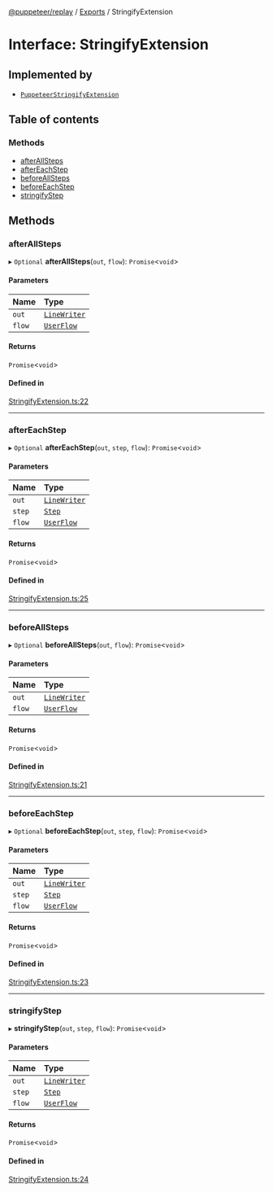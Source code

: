 [@puppeteer/replay](../README.md) / [Exports](../modules.md) / StringifyExtension

# Interface: StringifyExtension

## Implemented by

- [`PuppeteerStringifyExtension`](../classes/PuppeteerStringifyExtension.md)

## Table of contents

### Methods

- [afterAllSteps](StringifyExtension.md#afterallsteps)
- [afterEachStep](StringifyExtension.md#aftereachstep)
- [beforeAllSteps](StringifyExtension.md#beforeallsteps)
- [beforeEachStep](StringifyExtension.md#beforeeachstep)
- [stringifyStep](StringifyExtension.md#stringifystep)

## Methods

### afterAllSteps

▸ `Optional` **afterAllSteps**(`out`, `flow`): `Promise`<`void`\>

#### Parameters

| Name | Type |
| :------ | :------ |
| `out` | [`LineWriter`](LineWriter.md) |
| `flow` | [`UserFlow`](Schema.UserFlow.md) |

#### Returns

`Promise`<`void`\>

#### Defined in

[StringifyExtension.ts:22](https://github.com/puppeteer/replay/blob/main/src/StringifyExtension.ts#L22)

___

### afterEachStep

▸ `Optional` **afterEachStep**(`out`, `step`, `flow`): `Promise`<`void`\>

#### Parameters

| Name | Type |
| :------ | :------ |
| `out` | [`LineWriter`](LineWriter.md) |
| `step` | [`Step`](../modules/Schema.md#step) |
| `flow` | [`UserFlow`](Schema.UserFlow.md) |

#### Returns

`Promise`<`void`\>

#### Defined in

[StringifyExtension.ts:25](https://github.com/puppeteer/replay/blob/main/src/StringifyExtension.ts#L25)

___

### beforeAllSteps

▸ `Optional` **beforeAllSteps**(`out`, `flow`): `Promise`<`void`\>

#### Parameters

| Name | Type |
| :------ | :------ |
| `out` | [`LineWriter`](LineWriter.md) |
| `flow` | [`UserFlow`](Schema.UserFlow.md) |

#### Returns

`Promise`<`void`\>

#### Defined in

[StringifyExtension.ts:21](https://github.com/puppeteer/replay/blob/main/src/StringifyExtension.ts#L21)

___

### beforeEachStep

▸ `Optional` **beforeEachStep**(`out`, `step`, `flow`): `Promise`<`void`\>

#### Parameters

| Name | Type |
| :------ | :------ |
| `out` | [`LineWriter`](LineWriter.md) |
| `step` | [`Step`](../modules/Schema.md#step) |
| `flow` | [`UserFlow`](Schema.UserFlow.md) |

#### Returns

`Promise`<`void`\>

#### Defined in

[StringifyExtension.ts:23](https://github.com/puppeteer/replay/blob/main/src/StringifyExtension.ts#L23)

___

### stringifyStep

▸ **stringifyStep**(`out`, `step`, `flow`): `Promise`<`void`\>

#### Parameters

| Name | Type |
| :------ | :------ |
| `out` | [`LineWriter`](LineWriter.md) |
| `step` | [`Step`](../modules/Schema.md#step) |
| `flow` | [`UserFlow`](Schema.UserFlow.md) |

#### Returns

`Promise`<`void`\>

#### Defined in

[StringifyExtension.ts:24](https://github.com/puppeteer/replay/blob/main/src/StringifyExtension.ts#L24)
